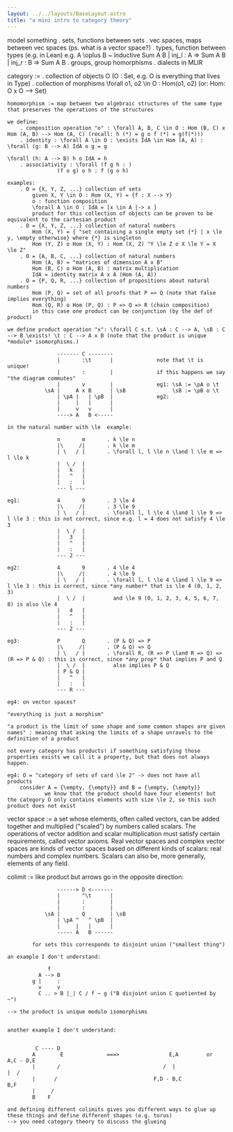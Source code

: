 ```yaml
---
layout: ../../layouts/BaseLayout.astro
title: "a mini intro to category theory"
---
```

model something
    . sets, functions between sets
    . vec spaces, maps between vec spaces (ps. what is a vector space?)
    . types, function between types (e.g. in Lean)
        e.g. A \oplus B ~ inductive Sum A B
                            | inj_l : A => Sum A B
                            | inj_r : B => Sum A B
    . groups, group homorphisms
    . dialects in MLIR

category :=
        . collection of objects O (O : Set, e.g. O is everything that lives in Type)
        . collection of morphisms \forall o1, o2 \in O : Hom(o1, o2) (or: Hom: O x O --> Set)

    homomorphism := map between two algebraic structures of the same type that preserves the operations of the structures

    we define:
        . composition operation "o" : \forall A, B, C \in O : Hom (B, C) x Hom (A, B) --> Hom (A, C) (recall: h (*) = g o f (*) = g(f(*)))
        . identity : \forall A \in O : \exists IdA \in Hom (A, A) : \forall (g: B --> A) IdA o g = g
                                                                    \forall (h: A --> B) h o IdA = h
        . associativity : \forall (f g h : )
                    (f o g) o h : f (g o h)

    examples:
        . O = {X, Y, Z, ...} collection of sets
            given X, Y \in O : Hom (X, Y) = {f : X --> Y}
            o : function composition
            \forall A \in O : IdA = [x \in A |-> x ]
            product for this collection of objects can be proven to be equivalent to the cartesian product
        . O = {X, Y, Z, ...} collection of natural numbers
            Hom (X, Y) = { "set containing a single empty set {*} | x \le y, \empty otherwise} where {*} is singleton
            Hom (Y, Z) o Hom (X, Y) : Hom (X, Z) "Y \le Z o X \le Y = X \le Z"
        . O = {A, B, C, ...} collection of natural numbers
            Hom (A, B) = "matrices of dimension A x B"
            Hom (B, C) o Hom (A, B) : matrix multiplication
            IdA = identity matrix A x A (Hom (A, A))
        . O = {P, Q, R, ...} collection of propositions about natural numbers
            Hom (P, Q) = set of all proofs that P => Q (note that false implies everything)
            Hom (Q, R) o Hom (P, Q) : P => Q => R (chain composition)
            in this case one product can be conjunction (by the def of product)

    we define product operation "x": \forall C s.t. \sA : C --> A, \sB : C --> B \exists! \t : C --> A x B (note that the product is unique *modulo* isomorphisms.)

                    ------- C --------
                    |       :\t      |              note that \t is unique!
                    |       :        |              if this happens we say "the diagram commutes"
                    |       v        |              eg1: \sA := \pA o \t
                \sA |     A x B      | \sB               \sB := \pB o \t
                    | \pA |   | \pB  |              eg2:
                    |     |   |      |
                    |     v   v      |
                    ----> A   B <-----

    in the natural number with \le  example:

                    n       m       . k \le n
                    |\     /|       . k \le m
                    | \   / |       . \forall l, l \le n \land l \le m => l \le k
                    |  \ /  |
                    |   k   |
                    |   ^   |
                    |   :   |
                    --- l ---

    eg1:            4       9       . 3 \le 4
                    |\     /|       . 3 \le 9
                    | \   / |       . \forall l, l \le 4 \land l \le 9 => l \le 3 : this is not correct, since e.g. l = 4 does not satisfy 4 \le 3
                    |  \ /  |
                    |   3   |
                    |   ^   |
                    |   :   |
                    --- 2 ---

    eg2:            4       9       . 4 \le 4
                    |\     /|       . 4 \le 9
                    | \   / |       . \forall l, l \le 4 \land l \le 9 => l \le 3 : this is correct, since *any number* that is \le 4 (0, 1, 2, 3)
                    |  \ /  |         and \le 9 (0, 1, 2, 3, 4, 5, 6, 7, 8) is also \le 4
                    |   4   |
                    |   ^   |
                    |   :   |
                    --- 2 ---

    eg3:            P       Q       . (P & Q) => P
                    |\     /|       . (P & Q) => Q
                    | \   / |       . \forall R, (R => P \land R => Q) => (R => P & Q) : this is correct, since *any prop* that implies P and Q
                    |  \ /  |         also implies P & Q
                    | P & Q |
                    |   ^   |
                    |   :   |
                    --- R ---

    eg4: on vector spaces?

    "everything is just a morphism"

    "a product is the limit of some shape and some common shapes are given names" : meaning that asking the limits of a shape unravels to the definition of a product

    not every category has products! if something satisfying those properties exists we call it a property, but that does not always happen.

    eg4: O = "category of sets of card \le 2" -> does not have all products
        consider A = {\empty, {\empty}} and B = {\empty, {\empty}}
                we know that the product should have four elements! but the category O only contains elements with size \le 2, so this such product does not exist


vector space := a set whose elements, often called vectors, can be added together and multiplied ("scaled") by numbers called scalars. The operations of vector addition and scalar multiplication must satisfy certain requirements, called vector axioms. Real vector spaces and complex vector spaces are kinds of vector spaces based on different kinds of scalars: real numbers and complex numbers. Scalars can also be, more generally, elements of any field.

colimit := like product but arrows go in the opposite direction:

                    ------> D <-------
                    |       ^\t      |
                    |       :        |
                    |       :        |
                \sA |       Q        | \sB
                    | \pA ^   ^ \pB  |
                    |     |   |      |
                    ----- A   B ------

            for sets this corresponds to disjoint union ("smallest thing")

    an example I don't understand:

                 f
              A --> B
            g |     :
              v     v
              C .. > B |_| C / f ~ g ("B disjoint union C quotiented by ~")

    --> the product is unique modulo isomorphisms


    another example I don't understand:


             C ---- D
            A        E              ===>                E,A         or          A,C - D,E
            |       /                                 /  |                       |  /
            |      /                               F,D - B,C                     B,F
            |     /
            B    F

    and defining different colimits gives you different ways to glue up these things and define different shapes (e.g. torus)
    --> you need category theory to discuss the glueing
